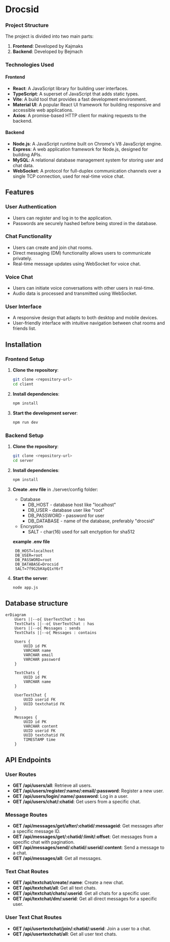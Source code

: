 # Drocsid

### Project Structure

The project is divided into two main parts:

1. **Frontend**: Developed by Kajmaks
2. **Backend**: Developed by Bejmach

### Technologies Used

#### Frontend
- **React**: A JavaScript library for building user interfaces.
- **TypeScript**: A superset of JavaScript that adds static types.
- **Vite**: A build tool that provides a fast development environment.
- **Material UI**: A popular React UI framework for building responsive and accessible web applications.
- **Axios**: A promise-based HTTP client for making requests to the backend.

#### Backend
- **Node.js**: A JavaScript runtime built on Chrome's V8 JavaScript engine.
- **Express**: A web application framework for Node.js, designed for building APIs.
- **MySQL**: A relational database management system for storing user and chat data.
- **WebSocket**: A protocol for full-duplex communication channels over a single TCP connection, used for real-time voice chat.

## Features

### User Authentication
- Users can register and log in to the application.
- Passwords are securely hashed before being stored in the database.

### Chat Functionality
- Users can create and join chat rooms.
- Direct messaging (DM) functionality allows users to communicate privately.
- Real-time message updates using WebSocket for voice chat.

### Voice Chat
- Users can initiate voice conversations with other users in real-time.
- Audio data is processed and transmitted using WebSocket.

### User Interface
- A responsive design that adapts to both desktop and mobile devices.
- User-friendly interface with intuitive navigation between chat rooms and friends list.

## Installation

### Frontend Setup

1. **Clone the repository**:
   ```bash
   git clone <repository-url>
   cd client
   ```
2. **Install dependencies**:
   ```bash
   npm install
   ```
3. **Start the development server**:
   ```bash
   npm run dev
   ```

### Backend Setup

1. **Clone the repository**:
   ```bash
   git clone <repository-url>
   cd server
   ```
2. **Install dependencies**:
   ```bash
   npm install
   ```
3. **Create .env file** in ./server/config folder:
   - Database
     - DB_HOST - database host like "localhost"
     - DB_USER - database user like "root"
     - DB_PASSWORD - password for user
     - DB_DATABASE - name of the database, preferably "drocsid"
   - Encryption
     - SALT - char(16) used for salt enctyption for sha512

    **example .env file**

   ```plaintext
    DB_HOST=localhost
    DB_USER=root
    DB_PASSWORD=root
    DB_DATABASE=Drocsid
    SALT=7f9G2bK4pQ1xY6rT
   ```
4. **Start the server**:
   ```bash
   node app.js
   ```

## Database structure
```mermaid
erDiagram
    Users ||--o{ UserTextChat : has
    TextChats ||--o{ UserTextChat : has
    Users ||--o{ Messages : sends
    TextChats ||--o{ Messages : contains

    Users {
        UUID id PK
        VARCHAR name
        VARCHAR email
        VARCHAR password
    }

    TextChats {
        UUID id PK
        VARCHAR name
    }

    UserTextChat {
        UUID userid FK
        UUID textchatid FK
    }

    Messages {
        UUID id PK
        VARCHAR content
        UUID userid FK
        UUID textchatid FK
        TIMESTAMP time
    }
```

## API Endpoints

### User Routes
- **GET /api/users/all**: Retrieve all users.
- **GET /api/users/register/:name/:email/:password**: Register a new user.
- **GET /api/users/login/:name/:password**: Log in a user.
- **GET /api/users/chat/:chatid**: Get users from a specific chat.

### Message Routes
- **GET /api/messages/get/after/:chatid/:messageid**: Get messages after a specific message ID.
- **GET /api/messages/get/:chatid/:limit/:offset**: Get messages from a specific chat with pagination.
- **GET /api/messages/send/:chatid/:userid/:content**: Send a message to a chat.
- **GET /api/messages/all**: Get all messages.

### Text Chat Routes
- **GET /api/textchat/create/:name**: Create a new chat.
- **GET /api/textchat/all**: Get all text chats.
- **GET /api/textchat/chats/:userid**: Get all chats for a specific user.
- **GET /api/textchat/dm/:userid**: Get all direct messages for a specific user.

### User Text Chat Routes
- **GET /api/usertextchat/join/:chatid/:userid**: Join a user to a chat.
- **GET /api/usertextchat/all**: Get all user text chats.
